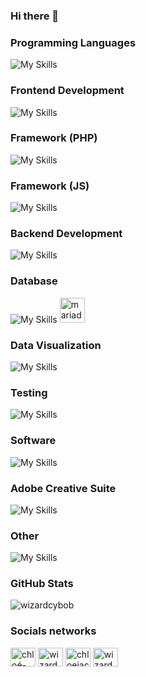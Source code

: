 ### Hi there 👋


### Programming Languages
![My Skills](https://skillicons.dev/icons?i=php,js,typescript)

### Frontend Development
![My Skills](https://skillicons.dev/icons?i=html,css,sass,tailwindcss,bootstrap,threejs)

### Framework (PHP)
![My Skills](https://skillicons.dev/icons?i=laravel,symfony)

### Framework (JS)
![My Skills](https://skillicons.dev/icons?i=vuejs,react)

### Backend Development
![My Skills](https://skillicons.dev/icons?i=nodejs)

### Database
![My Skills](https://skillicons.dev/icons?i=mysql,mariadb) <a href="https://mariadb.org/" target="_blank" rel="noreferrer"> <img src="https://www.vectorlogo.zone/logos/mariadb/mariadb-icon.svg" alt="mariadb" width="40" height="40"/> </a>

### Data Visualization
![My Skills](https://skillicons.dev/icons?i=d3,chartjs)

### Testing
![My Skills](https://skillicons.dev/icons?i=cypress)

### Software
![My Skills](https://skillicons.dev/icons?i=figma,postman,git,github,gitlab,blender,unity,notion,vscode,phpstorm)

### Adobe Creative Suite
![My Skills](https://skillicons.dev/icons?i=illustrator,ps,ae,xd,lg,premierepro)

### Other
![My Skills](https://skillicons.dev/icons?i=linux,ubuntu,npm,yarn,webpack,esbuild)

### GitHub Stats
<img align="center" src="https://github-readme-stats.vercel.app/api/top-langs?username=wizardcybob&show_icons=true&locale=en&layout=compact" alt="wizardcybob" />

### Socials networks
<a href="https://linkedin.com/in/chloé-jacob-wizardcybob" target="blank"><img align="center" src="https://raw.githubusercontent.com/rahuldkjain/github-profile-readme-generator/master/src/images/icons/Social/linked-in-alt.svg" alt="chloé-jacob-wizardcybob" height="30" width="40" /></a>
<a href="https://instagram.com/wizardcybob" target="blank"><img align="center" src="https://raw.githubusercontent.com/rahuldkjain/github-profile-readme-generator/master/src/images/icons/Social/instagram.svg" alt="wizardcybob" height="30" width="40" /></a>
<a href="https://www.behance.net/chloejacob" target="blank"><img align="center" src="https://raw.githubusercontent.com/rahuldkjain/github-profile-readme-generator/master/src/images/icons/Social/behance.svg" alt="chloejacob" height="30" width="40" /></a>
<a href="https://discord.gg/wizardcybob" target="blank"><img align="center" src="https://raw.githubusercontent.com/rahuldkjain/github-profile-readme-generator/master/src/images/icons/Social/discord.svg" alt="wizardcybob" height="30" width="40" /></a>

